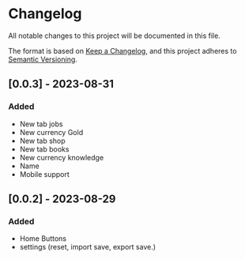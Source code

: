 # Changelog

All notable changes to this project will be documented in this file.

The format is based on [Keep a Changelog](https://keepachangelog.com/en/1.0.0/),
and this project adheres to [Semantic Versioning](https://semver.org/spec/v2.0.0.html).


## [0.0.3] - 2023-08-31 
### Added
- New tab jobs
- New currency Gold
- New tab shop
- New tab books
- New currency knowledge
- Name
- Mobile support

## [0.0.2] - 2023-08-29
### Added
- Home Buttons
- settings (reset, import save, export save.)